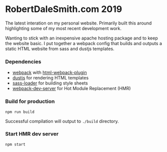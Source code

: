 RobertDaleSmith.com 2019
==========
The latest interation on my personal website. Primarily built this around highlighting some of my most recent development work.

Wanting to stick with an inexpensive apache hosting package and to keep the website basic. I put together a webpack config that builds and outputs a static HTML website from sass and dustjs templates.

### Dependencies
- [webpack](https://github.com/webpack) with [html-webpack-plugin](https://github.com/jantimon/html-webpack-plugin)
- [dustjs](https://www.dustjs.com/) for rendering HTML templates
- [sass-loader](https://github.com/webpack-contrib/sass-loader) for building style sheets
- [webpack-dev-server](https://github.com/webpack/webpack-dev-server) for Hot Module Replacement (HMR)


### Build for production
```
npm run build
```
Successful compilation will output to `./build` directory.


### Start HMR dev server 
```
npm start
```
